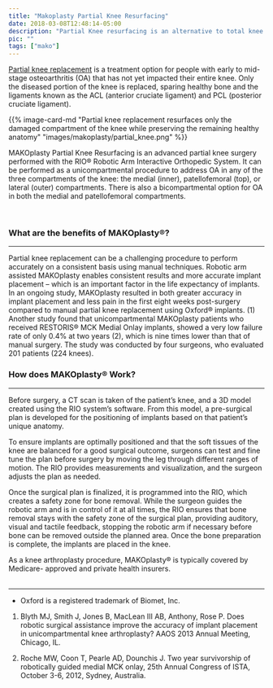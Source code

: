 ```yaml
---
title: "Makoplasty Partial Knee Resurfacing"
date: 2018-03-08T12:48:14-05:00
description: "Partial Knee resurfacing is an alternative to total knee replacement that preserves healthy knee anatomy"
pic: ""
tags: ["mako"]
---
```


[Partial knee replacement](https://patients.stryker.com/knee-replacement/procedures/mako-robotic-arm-assisted) is a treatment option for people with early to mid-stage osteoarthritis (OA) that has not yet impacted their entire knee. Only the diseased portion of the knee is replaced, sparing healthy bone and the ligaments known as the ACL (anterior cruciate ligament) and PCL (posterior cruciate ligament).


{{% image-card-md "Partial knee replacement resurfaces only the damaged compartment of the knee while preserving the remaining healthy anatomy" "images/makoplasty/partial_knee.png" %}}

MAKOplasty Partial Knee Resurfacing is an advanced partial knee surgery performed with the RIO&reg; Robotic Arm Interactive Orthopedic System. It can be performed as a unicompartmental procedure to address OA in any of the three compartments of the knee: the medial (inner), patellofemoral (top), or lateral (outer) compartments. There is also a bicompartmental option for OA in both the medial and patellofemoral compartments.

<br>

### What are the benefits of MAKOplasty&reg;?
<hr>
Partial knee replacement can be a challenging procedure to perform accurately on a consistent basis using manual techniques. Robotic arm assisted MAKOplasty enables consistent results and more accurate implant placement – which is an important factor in the life expectancy of implants. In an ongoing study, MAKOplasty resulted in both greater accuracy in implant placement and less pain in the first eight weeks post-surgery compared to manual partial knee replacement using Oxford&reg; implants. (1) Another study found that unicompartmental MAKOplasty patients who received RESTORIS&reg; MCK Medial Onlay implants, showed a very low failure rate of only 0.4% at two years (2), which is nine times lower than that of manual surgery. The study was conducted by four surgeons, who evaluated 201 patients (224 knees).

<br>

### How does MAKOplasty&reg; Work?
<hr>
Before surgery, a CT scan is taken of the patient’s knee, and a 3D model created using the RIO system’s software. From this model, a pre-surgical plan is developed for the positioning of implants based on that patient’s unique anatomy.

To ensure implants are optimally positioned and that the soft tissues of the knee are balanced for a good surgical outcome, surgeons can test and fine tune the plan before surgery by moving the leg through different ranges of motion. The RIO provides measurements and visualization, and the surgeon adjusts the plan as needed.

Once the surgical plan is finalized, it is programmed into the RIO, which creates a safety zone for bone removal. While the surgeon guides the robotic arm and is in control of it at all times, the RIO ensures that bone removal stays with the safety zone of the surgical plan, providing auditory, visual and tactile feedback, stopping the robotic arm if necessary before bone can be removed outside the planned area. Once the bone preparation is complete, the implants are placed in the knee.

As a knee arthroplasty procedure, MAKOplasty&reg; is typically covered by Medicare- approved and private health insurers.
<br><br>

<hr>

* Oxford is a registered trademark of Biomet, Inc.

1. Blyth MJ, Smith J, Jones B, MacLean III AB, Anthony, Rose P. Does robotic surgical assistance improve the accuracy of implant placement in unicompartmental knee arthroplasty? AAOS 2013 Annual Meeting, Chicago, IL.

2. Roche MW, Coon T, Pearle AD, Dounchis J. Two year survivorship of robotically guided medial MCK onlay, 25th Annual Congress of ISTA, October 3-6, 2012, Sydney, Australia.
